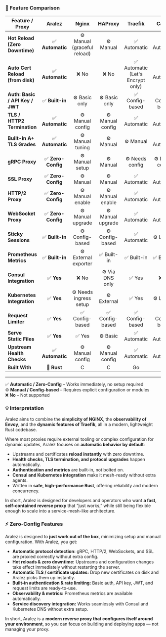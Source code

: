 ### 🧩 Feature Comparison

| Feature / Proxy                     |    **Aralez**     | **Nginx** | **HAProxy** |           **Traefik**            | **Caddy** |    **Envoy**    |
|------------------------------------|:-----------------:|:----------:|:------------:|:--------------------------------:|:----------:|:---------------:|
| **Hot Reload (Zero Downtime)**     |  ✅ **Automatic**  | ⚙️ Manual (graceful reload) | ⚙️ Manual |           ✅ Automatic            | ✅ Automatic |   ✅ Automatic   |
| **Auto Cert Reload (from disk)**   |  ✅ **Automatic**  | ❌ No | ❌ No | ✅ Automatic (Let's Encrypt only) | ✅ Automatic |    ⚙️ Manual    |
| **Auth: Basic / API Key / JWT**    |  ✅ **Built-in**   | ⚙️ Basic only | ⚙️ Basic only |          ✅ Config-based          | ✅ Config-based | ✅ Config-based  |
| **TLS / HTTP2 Termination**        |  ✅ **Automatic**  | ⚙️ Manual config | ⚙️ Manual config |           ✅ Automatic            | ✅ Automatic |   ✅ Automatic   |
| **Built-in A+ TLS Grades**         |  ✅ **Automatic**  | ⚙️ Manual tuning | ⚙️ Manual |            ⚙️ Manual             | ✅ Automatic |    ⚙️ Manual    |
| **gRPC Proxy**                     | ✅ **Zero-Config** | ⚙️ Manual setup | ⚙️ Manual |         ⚙️ Needs config          | ⚙️ Needs config | ⚙️ Needs config |
| **SSL Proxy**                      | ✅ **Zero-Config** | ⚙️ Manual | ⚙️ Manual |           ✅ Automatic            | ✅ Automatic |   ✅ Automatic   |
| **HTTP/2 Proxy**                   | ✅ **Zero-Config** | ⚙️ Manual enable | ⚙️ Manual enable |           ✅ Automatic            | ✅ Automatic |   ✅ Automatic   |
| **WebSocket Proxy**                | ✅ **Zero-Config** | ⚙️ Manual upgrade | ⚙️ Manual upgrade |           ✅ Automatic            | ✅ Automatic |   ✅ Automatic   |
| **Sticky Sessions**                |  ✅ **Built-in**   | ⚙️ Config-based | ⚙️ Config-based |           ✅ Automatic            | ⚙️ Limited | ✅ Config-based  |
| **Prometheus Metrics**             |  ✅ **Built-in**   | ⚙️ External exporter | ✅ Built-in |            ✅ Built-in            | ✅ Built-in |   ✅ Built-in    |
| **Consul Integration**             |     ✅ **Yes**     | ❌ No | ⚙️ Via DNS only |              ✅ Yes               | ❌ No |      ✅ Yes      |
| **Kubernetes Integration**         |     ✅ **Yes**     | ⚙️ Needs ingress setup | ⚙️ External |              ✅ Yes               | ⚙️ Limited |      ✅ Yes      |
| **Request Limiter**                |     ✅ **Yes**     | ✅ Config-based | ✅ Config-based |          ✅ Config-based          | ✅ Config-based | ✅ Config-based  |
| **Serve Static Files**             |     ✅ **Yes**     | ✅ Yes | ⚙️ Basic |           ✅ Automatic            | ✅ Automatic |      ❌ No       |
| **Upstream Health Checks**         |  ✅ **Automatic**  | ⚙️ Manual config | ⚙️ Manual config |           ✅ Automatic            | ✅ Automatic |   ✅ Automatic   |
| **Built With**                     |    🦀 **Rust**    | C | C |                Go                | Go |       C++       |

---

✅ **Automatic / Zero-Config** – Works immediately, no setup required  
⚙️ **Manual / Config-based** – Requires explicit configuration or modules  
❌ **No** – Not supported

### 💡 Interpretation

Aralez aims to combine the **simplicity of NGINX**, the **observability of Envoy**, and the **dynamic features of Traefik**, all in a modern, lightweight Rust codebase.

Where most proxies require external tooling or complex configuration for dynamic updates, Aralez focuses on **automatic behavior by default**:
- Upstreams and certificates **reload instantly** with zero downtime.
- **Health checks, TLS termination, and protocol upgrades** happen automatically.
- **Authentication and metrics** are built-in, not bolted on.
- **Consul and Kubernetes integration** make it mesh-ready without extra agents.
- Written in **safe, high-performance Rust**, offering reliability and modern concurrency.

In short, Aralez is designed for developers and operators who want **a fast, self-contained reverse proxy** that “just works,” while still being flexible enough to scale into a service-mesh-like architecture.

### ⚡ Zero-Config Features

Aralez is designed to **just work out of the box**, minimizing setup and manual configuration. With Aralez, you get:

- **Automatic protocol detection:** gRPC, HTTP/2, WebSockets, and SSL are proxied correctly without extra config.  
- **Hot reloads & zero downtime:** Upstreams and configuration changes take effect immediately without restarting the server.  
- **Automatic TLS / certificate updates:** Drop new certificates on disk and Aralez picks them up instantly.  
- **Built-in authentication & rate limiting:** Basic auth, API key, JWT, and request limits are ready-to-use.  
- **Observability & metrics:** Prometheus metrics are available automatically.  
- **Service discovery integration:** Works seamlessly with Consul and Kubernetes DNS without extra setup.

In short, Aralez is a **modern reverse proxy that configures itself around your environment**, so you can focus on building and deploying apps — not managing your proxy.
